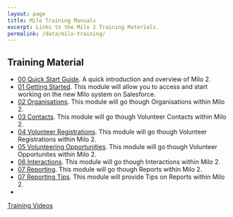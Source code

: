 ```yaml
---
layout: page
title: Milo Training Manuals
excerpt: Links to the Milo 2 Training Materials.
permalink: /data/milo-training/
---
```



## Training Material

* [00 Quick Start Guide](http://digital.scvo.org.uk/data/milo-training-quickstart/). A quick introduction and overview of Milo 2. 
* [01 Getting Started](http://digital.scvo.org.uk/data/milo-training-gettingstarted/). This module will allow you to access and start working on the new Milo system on Salesforce.
* [02 Organisations](http://digital.scvo.org.uk/data/milo-training-orgs/). This module will go though Organisations within Milo 2.
* [03 Contacts](http://digital.scvo.org.uk/data/milo-training-contacts/). This module will go though Volunteer Contacts within Milo 2.
* [04 Volunteer Registrations](http://digital.scvo.org.uk/data/milo-training-volreg/). This module will go though Volunteer Registrations within Milo 2.
* [05 Volunteering Opportunities](http://digital.scvo.org.uk/data/milo-training-volopp/). This module will go though Volunteer Opportunites within Milo 2.
* [06 Interactions](http://digital.scvo.org.uk/data/milo-training-interactions/). This module will go though Interactions within Milo 2. 
* [07 Reporting](http://digital.scvo.org.uk/data/milo-training-reporting/). This module will go though Reports within Milo 2.
* [07 Reporting Tips](). This module will provide Tips on Reports within Milo 2.
* 
<a href="/data/milo-training-videos/" class="btn btn-primary btn-lg">Training Videos</a>

